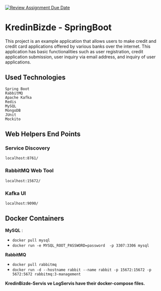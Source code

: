 [![Review Assignment Due Date](https://classroom.github.com/assets/deadline-readme-button-24ddc0f5d75046c5622901739e7c5dd533143b0c8e959d652212380cedb1ea36.svg)](https://classroom.github.com/a/t218cK-M)

# KredinBizde - SpringBoot

This project is an example application that allows users to make credit and credit card applications offered by various banks over the internet. This application has basic functionalities such as user registration, credit application submission, user inquiry via email address, and inquiry of user applications.

## Used Technologies

    Spring Boot
    RabbitMQ
    Apache Kafka
    Redis
    MySQL
    MongoDB
    JUnit
    Mockito
## Web Helpers End Points



 ### Service Discovery
 `localhost:8761/`
 
 ### RabbitMQ Web Tool
 `localhost:15672/`
 
 ### Kafka UI
 `localhost:9090/`



  
## Docker Containers

**MySQL** : 
+ `docker pull mysql`
+ `docker run -e MYSQL_ROOT_PASSWORD=password  -p 3307:3306 mysql`

**RabbitMQ**
  + `docker pull rabbitmq` 
  + `docker run -d --hostname rabbit --name rabbit -p 15672:15672 -p 5672:5672 rabbitmq:3-management`

**KredinBizde-Servis ve LogServis have their docker-compose files.** 
